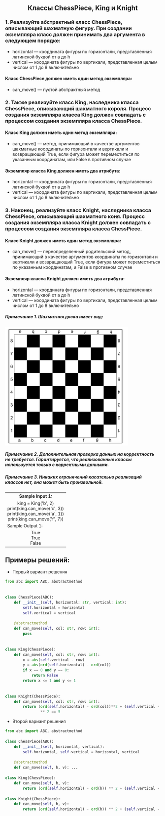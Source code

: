 <h2 style="text-align:center">Классы ChessPiece, King и Knight</h2>

### 1. Реализуйте абстрактный класс ChessPiece, описывающий шахматную фигуру. При создании экземпляра класс должен принимать два аргумента в следующем порядке:
* horizontal — координата фигуры по горизонтали, представленная латинской буквой от a до h
* vertical — координата фигуры по вертикали, представленная целым числом от 1 до 8 включительно
#### Класс ChessPiece должен иметь один метод экземпляра:
* can_move() — пустой абстрактный метод
### 2. Также реализуйте класс King, наследника класса ChessPiece, описывающий шахматного короля. Процесс создания экземпляра класса King должен совпадать с процессом создания экземпляра класса ChessPiece.
#### Класс King должен иметь один метод экземпляра:
* can_move() — метод, принимающий в качестве аргументов шахматные координаты по горизонтали и вертикали и возвращающий True, если фигура может переместиться по указанным координатам, или False в противном случае
#### Экземпляр класса King  должен иметь два атрибута:
* horizontal — координата фигуры по горизонтали, представленная латинской буквой от a до h
* vertical — координата фигуры по вертикали, представленная целым числом от 1 до 8 включительно
### 3. Наконец, реализуйте класс Knight, наследника класса ChessPiece, описывающий шахматного коня. Процесс создания экземпляра класса Knight должен совпадать с процессом создания экземпляра класса ChessPiece.
#### Класс Knight должен иметь один метод экземпляра:
* can_move() — переопределенный родительский метод, принимающий в качестве аргументов координаты по горизонтали и вертикали и возвращающий True, если фигура может переместиться по указанным координатам, и False в противном случае
#### Экземпляр класса Knight  должен иметь два атрибута:
* horizontal — координата фигуры по горизонтали, представленная латинской буквой от a до h
* vertical — координата фигуры по вертикали, представленная целым числом от 1 до 8 включительно

##### Примечание 1. Шахматная доска имеет вид:
<div>
<img align="center" src="https://github.com/kolesnikovvitaliy/pokolenie_python_oop/blob/main/7_Наследование_и_полиморфизм/7_5_Абстрактные_классы_модуль_abc/7_5_12_Классы_ChessPiece_King_и_Knight/img/task.png" title="Git" **alt="Git">
​</div>

##### Примечание 2. Дополнительная проверка данных на корректность не требуется. Гарантируется, что реализованные классы используется только с корректными данными.
##### Примечание 3. Никаких ограничений касательно реализаций классов нет, она может быть произвольной.

<table align="center">
  <tbody>
    <tr>
      <th>Sample Input 1: </th>
    </tr>
    <tr>
      <td align="center">king = King('b', 2)<br>
                          print(king.can_move('c', 3))<br>
                          print(king.can_move('a', 1))<br>
                          print(king.can_move('f', 7))<br></td>
    </tr>
    <tr>
      <td>Sample Output 1:</td>
      </tr>
    <tr>
      <td align="center">
                        True<br>
                        True<br>
                        False<br>
      </td>
    </tr>
  </tbody>
</table>



## Примеры решений:
* Первый вариант решения
```python
from abc import ABC, abstractmethod


class ChessPiece(ABC):
    def __init__(self, horizontal: str, vertical: int):
        self.horizontal = horizontal
        self.vertical = vertical

    @abstractmethod
    def can_move(self, col: str, row: int):
        pass


class King(ChessPiece):
    def can_move(self, col: str, row: int):
        x = abs(self.vertical - row)
        y = abs(ord(self.horizontal) - ord(col))
        if x == 0 and y == 0:
            return False
        return x <= 1 and y <= 1


class Knight(ChessPiece):
    def can_move(self, col: str, row: int):
        return (ord(self.horizontal) - ord(col))**2 + (self.vertical - row) \
                ** 2 == 5
```
* Второй вариант решения

```python
from abc import ABC, abstractmethod

class ChessPiece(ABC):
    def __init__(self, horizontal, vertical):
        self.horizontal, self.vertical = horizontal, vertical

    @abstractmethod
    def can_move(self, h, v): ...

class King(ChessPiece):
    def can_move(self, h, v):
        return (ord(self.horizontal) - ord(h)) ** 2 + (self.vertical - v) ** 2 in (1, 2)

class Knight(ChessPiece):
    def can_move(self, h, v):
        return (ord(self.horizontal) - ord(h)) ** 2 + (self.vertical - v) ** 2 == 5
```


